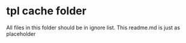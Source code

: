 # tpl cache folder
All files in this folder should be in ignore list. This readme.md is just as placeholder
